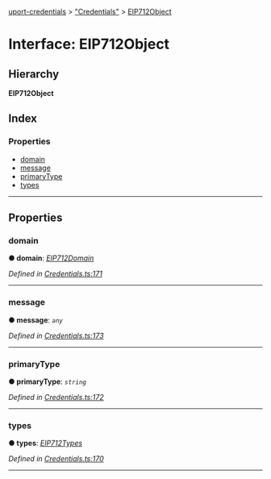 [uport-credentials](../README.md) > ["Credentials"](../modules/_credentials_.md) > [EIP712Object](../interfaces/_credentials_.eip712object.md)

# Interface: EIP712Object

## Hierarchy

**EIP712Object**

## Index

### Properties

* [domain](_credentials_.eip712object.md#domain)
* [message](_credentials_.eip712object.md#message)
* [primaryType](_credentials_.eip712object.md#primarytype)
* [types](_credentials_.eip712object.md#types)

---

## Properties

<a id="domain"></a>

###  domain

**● domain**: *[EIP712Domain](_credentials_.eip712domain.md)*

*Defined in [Credentials.ts:171](https://github.com/uport-project/uport-credentials/blob/25b41e5/src/Credentials.ts#L171)*

___
<a id="message"></a>

###  message

**● message**: *`any`*

*Defined in [Credentials.ts:173](https://github.com/uport-project/uport-credentials/blob/25b41e5/src/Credentials.ts#L173)*

___
<a id="primarytype"></a>

###  primaryType

**● primaryType**: *`string`*

*Defined in [Credentials.ts:172](https://github.com/uport-project/uport-credentials/blob/25b41e5/src/Credentials.ts#L172)*

___
<a id="types"></a>

###  types

**● types**: *[EIP712Types](_credentials_.eip712types.md)*

*Defined in [Credentials.ts:170](https://github.com/uport-project/uport-credentials/blob/25b41e5/src/Credentials.ts#L170)*

___

